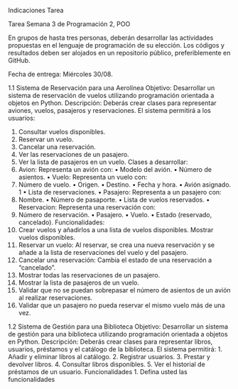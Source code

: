Indicaciones Tarea

Tarea Semana 3 de Programación 2, POO

En grupos de hasta tres personas, deberán desarrollar las actividades propuestas en el lenguaje de
programación de su elección. Los códigos y resultados deben ser alojados en un repositorio público,
preferiblemente en GitHub.

Fecha de entrega: Miércoles 30/08.

1.1 Sistema de Reservación para una Aerolínea
Objetivo:
Desarrollar un sistema de reservación de vuelos utilizando programación orientada a objetos en
Python.
Descripción:
Deberás crear clases para representar aviones, vuelos, pasajeros y reservaciones. El sistema permitirá a los usuarios:
1. Consultar vuelos disponibles.
2. Reservar un vuelo.
3. Cancelar una reservación.
4. Ver las reservaciones de un pasajero.
5. Ver la lista de pasajeros en un vuelo.
Clases a desarrollar:
1. Avion: Representa un avión con:
  • Modelo del avión.
  • Número de asientos.
  • Vuelo: Representa un vuelo con:
2. Número de vuelo.
  • Origen.
  • Destino.
  • Fecha y hora.
  • Avión asignado.
1
• Lista de reservaciones.
• Pasajero: Representa a un pasajero con:
3. Nombre.
  • Número de pasaporte.
  • Lista de vuelos reservados.
  • Reservacion: Representa una reservación con:
4. Número de reservación.
  • Pasajero.
  • Vuelo.
  • Estado (reservado, cancelado).
Funcionalidades:
1. Crear vuelos y añadirlos a una lista de vuelos disponibles. Mostrar vuelos disponibles.
2. Reservar un vuelo: Al reservar, se crea una nueva reservación y se añade a la lista de reservaciones del vuelo y del pasajero.
3. Cancelar una reservación: Cambia el estado de una reservación a “cancelado”.
4. Mostrar todas las reservaciones de un pasajero.
5. Mostrar la lista de pasajeros de un vuelo.
6. Validar que no se puedan sobrepasar el número de asientos de un avión al realizar reservaciones.
7. Validar que un pasajero no pueda reservar el mismo vuelo más de una vez.

1.2 Sistema de Gestión para una Biblioteca
Objetivo:
Desarrollar un sistema de gestión para una biblioteca utilizando programación orientada a objetos
en Python.
Descripción:
Deberás crear clases para representar libros, usuarios, préstamos y el catálogo de la biblioteca. El
sistema permitirá: 1. Añadir y eliminar libros al catálogo. 2. Registrar usuarios. 3. Prestar y
devolver libros. 4. Consultar libros disponibles. 5. Ver el historial de préstamos de un usuario.
Funcionalidades 1. Defina usted las funcionalidades

